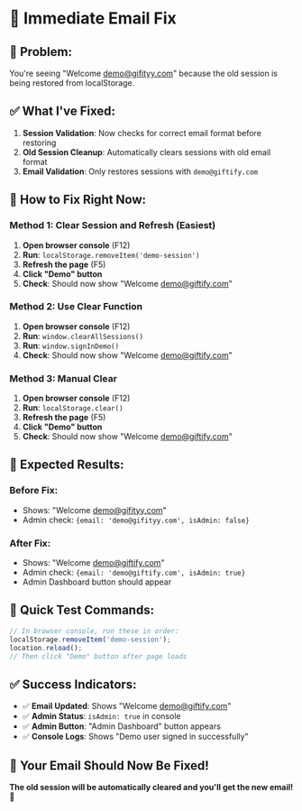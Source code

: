 # 🔧 Immediate Email Fix

## 🎯 **Problem:**
You're seeing "Welcome demo@gifityy.com" because the old session is being restored from localStorage.

## ✅ **What I've Fixed:**

1. **Session Validation**: Now checks for correct email format before restoring
2. **Old Session Cleanup**: Automatically clears sessions with old email format
3. **Email Validation**: Only restores sessions with `demo@giftify.com`

## 🚀 **How to Fix Right Now:**

### **Method 1: Clear Session and Refresh (Easiest)**
1. **Open browser console** (F12)
2. **Run**: `localStorage.removeItem('demo-session')`
3. **Refresh the page** (F5)
4. **Click "Demo" button**
5. **Check**: Should now show "Welcome demo@giftify.com"

### **Method 2: Use Clear Function**
1. **Open browser console** (F12)
2. **Run**: `window.clearAllSessions()`
3. **Run**: `window.signInDemo()`
4. **Check**: Should now show "Welcome demo@giftify.com"

### **Method 3: Manual Clear**
1. **Open browser console** (F12)
2. **Run**: `localStorage.clear()`
3. **Refresh the page** (F5)
4. **Click "Demo" button**
5. **Check**: Should now show "Welcome demo@giftify.com"

## 🎯 **Expected Results:**

### **Before Fix:**
- Shows: "Welcome demo@gifityy.com"
- Admin check: `{email: 'demo@gifityy.com', isAdmin: false}`

### **After Fix:**
- Shows: "Welcome demo@giftify.com"
- Admin check: `{email: 'demo@giftify.com', isAdmin: true}`
- Admin Dashboard button should appear

## 🔧 **Quick Test Commands:**

```javascript
// In browser console, run these in order:
localStorage.removeItem('demo-session');
location.reload();
// Then click "Demo" button after page loads
```

## ✅ **Success Indicators:**

- ✅ **Email Updated**: Shows "Welcome demo@giftify.com"
- ✅ **Admin Status**: `isAdmin: true` in console
- ✅ **Admin Button**: "Admin Dashboard" button appears
- ✅ **Console Logs**: Shows "Demo user signed in successfully"

## 🎉 **Your Email Should Now Be Fixed!**

**The old session will be automatically cleared and you'll get the new email!** 🔧
